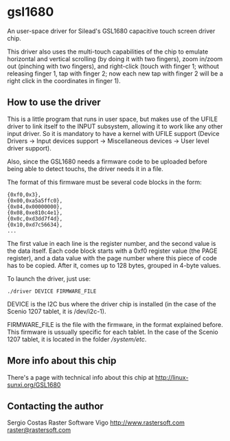 gsl1680
=======

An user-space driver for Silead's GSL1680 capacitive touch screen driver chip.

This driver also uses the multi-touch capabilities of the chip to emulate horizontal and vertical scrolling (by doing it with two fingers), zoom in/zoom out (pinching with two fingers), and right-click (touch with finger 1; without releasing finger 1, tap with finger 2; now each new tap with finger 2 will be a right click in the coordinates in finger 1).

## How to use the driver ##

This is a little program that runs in user space, but makes use of the UFILE driver to link itself to the INPUT subsystem, allowing it to work like any other input driver. So it is mandatory to have a kernel with UFILE support (Device Drivers -> Input devices support -> Miscellaneous devices -> User level driver support).

Also, since the GSL1680 needs a firmware code to be uploaded before being able to detect touchs, the driver needs it in a file.

The format of this firmware must be several code blocks in the form:

    {0xf0,0x3},
    {0x00,0xa5a5ffc0},
    {0x04,0x00000000},
    {0x08,0xe810c4e1},
    {0x0c,0xd3dd7f4d},
    {0x10,0xd7c56634},
    ...

The first value in each line is the register number, and the second value is the data itself. Each code block starts with a 0xf0 register value (the PAGE register), and a data value with the page number where this piece of code has to be copied. After it, comes up to 128 bytes, grouped in 4-byte values.

To launch the driver, just use:

	./driver DEVICE FIRMWARE_FILE
	
DEVICE is the I2C bus where the driver chip is installed (in the case of the Scenio 1207 tablet, it is /dev/i2c-1).

FIRMWARE_FILE is the file with the firmware, in the format explained before. This firmware is ussually specific for each tablet. In the case of the Scenio 1207 tablet, it is located in the folder */system/etc*.

## More info about this chip ##

There's a page with technical info about this chip at http://linux-sunxi.org/GSL1680

## Contacting the author ##

Sergio Costas
Raster Software Vigo
http://www.rastersoft.com
raster@rastersoft.com
